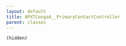 ```yaml
---
layout: default
title: APXTConga4__PrimaryContactController
parent: classes
---
```


```(hidden)```
